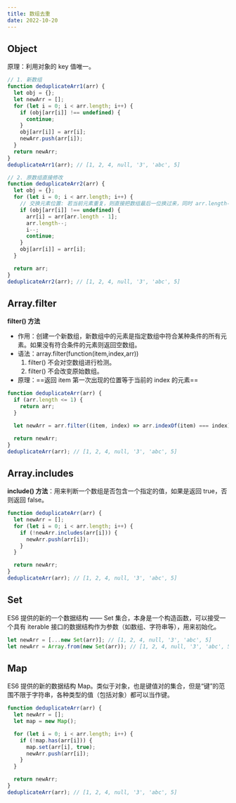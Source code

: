 ```yaml
---
title: 数组去重
date: 2022-10-20
---
```


## Object

原理：利用对象的 key 值唯一。

```js
// 1. 新数组
function deduplicateArr1(arr) {
  let obj = {};
  let newArr = [];
  for (let i = 0; i < arr.length; i++) {
    if (obj[arr[i]] !== undefined) {
      continue;
    }
    obj[arr[i]] = arr[i];
    newArr.push(arr[i]);
  }
  return newArr;
}
deduplicateArr1(arr); // [1, 2, 4, null, '3', 'abc', 5]

// 2. 原数组直接修改
function deduplicateArr2(arr) {
  let obj = {};
  for (let i = 0; i < arr.length; i++) {
    // 交换元素位置: 若当前元素重复，则直接把数组最后一位换过来，同时 arr.length--，i--
    if (obj[arr[i]] !== undefined) {
      arr[i] = arr[arr.length - 1];
      arr.length--;
      i--;
      continue;
    }
    obj[arr[i]] = arr[i];
  }

  return arr;
}
deduplicateArr2(arr); // [1, 2, 4, null, '3', 'abc', 5]
```

## Array.filter

**filter() 方法**

- 作用：创建一个新数组，新数组中的元素是指定数组中符合某种条件的所有元素。如果没有符合条件的元素则返回空数组。
- 语法：array.filter(function(item,index,arr))
  1. filter() 不会对空数组进行检测。
  2. filter() 不会改变原始数组。
- 原理：==返回 item 第一次出现的位置等于当前的 index 的元素==

```js
function deduplicateArr(arr) {
  if (arr.length <= 1) {
    return arr;
  }

  let newArr = arr.filter((item, index) => arr.indexOf(item) === index);

  return newArr;
}
deduplicateArr(arr); // [1, 2, 4, null, '3', 'abc', 5]
```

## Array.includes

**include() 方法**：用来判断一个数组是否包含一个指定的值，如果是返回 true，否则返回 false。

```js
function deduplicateArr(arr) {
  let newArr = [];
  for (let i = 0; i < arr.length; i++) {
    if (!newArr.includes(arr[i])) {
      newArr.push(arr[i]);
    }
  }

  return newArr;
}
deduplicateArr(arr); // [1, 2, 4, null, '3', 'abc', 5]
```

## Set

ES6 提供的新的一个数据结构 —— Set 集合，本身是一个构造函数，可以接受一个具有 iterable 接口的数据结构作为参数（如数组、字符串等），用来初始化。

```js
let newArr = [...new Set(arr)]; // [1, 2, 4, null, '3', 'abc', 5]
let newArr = Array.from(new Set(arr)); // [1, 2, 4, null, '3', 'abc', 5]
```

## Map

ES6 提供的新的数据结构 Map。类似于对象，也是键值对的集合，但是“键”的范围不限于字符串，各种类型的值（包括对象）都可以当作键。

```js
function deduplicateArr(arr) {
  let newArr = [];
  let map = new Map();

  for (let i = 0; i < arr.length; i++) {
    if (!map.has(arr[i])) {
      map.set(arr[i], true);
      newArr.push(arr[i]);
    }
  }

  return newArr;
}
deduplicateArr(arr); // [1, 2, 4, null, '3', 'abc', 5]
```
